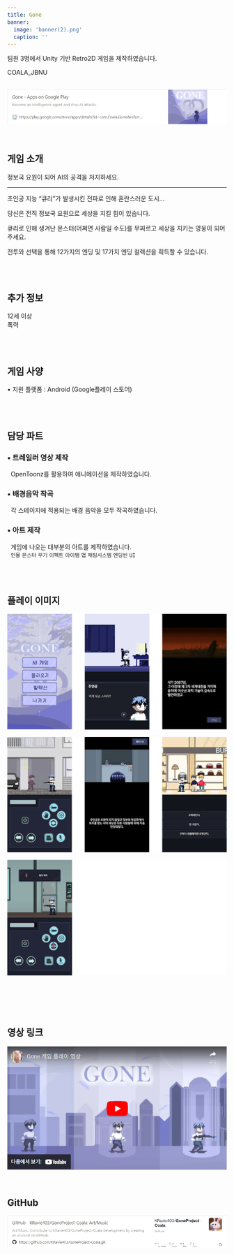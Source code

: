 ```yaml
---
title: Gone
banner:
  image: 'banner(2).png'
  caption: ''
---
```


팀원 3명에서 Unity 기반 Retro2D 게임을 제작하였습니다.

COALA_JBNU<br><br>

<!--more-->
<a href="https://github.com/KRavie403/DungeonsProject">
    <img src="featured(2).png" style="display: block; margin: 0 auto 0 0;">
</a>
<br><br>

## **게임 소개**

정보국 요원이 되어 AI의 공격을 저지하세요.

___________________________________________________

초인공 지능 “큐리”가 발생시킨 전파로 인해 혼란스러운 도시…  

당신은 전직 정보국 요원으로 세상을 지킬 힘이 있습니다.  

큐리로 인해 생겨난 몬스터(어쩌면 사람일 수도)를 무찌르고 세상을 지키는 영웅이 되어 주세요.  

전투와 선택을 통해 12가지의 엔딩 및 17가지 엔딩 컬렉션을 흭득할 수 있습니다.<br><br>
<br><br>  

## **추가 정보**  
12세 이상  
폭력<br><br>
<br><br>

## **게임 사양**  
 • 지원 플랫폼 : Android (Google플레이 스토어)<br><br>
<br><br>

## **담당 파트**

### • 트레일러 영상 제작
&nbsp;&nbsp;OpenToonz를 활용하여 애니메이션을 제작하였습니다.  

### • 배경음악 작곡
&nbsp;&nbsp;각 스테이지에 적용되는 배경 음악을 모두 작곡하였습니다.  

### • 아트 제작
&nbsp;&nbsp;게임에 나오는 대부분의 아트를 제작하였습니다.  
&nbsp;&nbsp;`인물` `몬스터` `무기`  `이펙트` `아이템` `맵` `채팅시스템` `엔딩씬` `UI`
<br><br>
<br><br>

## **플레이 이미지**

![이미지 로딩중](featured(3).png)

![이미지 로딩중](featured(4).png) 
  
![이미지 로딩중](featured(5).png)
  
<br><br>
<br><br>

## **영상 링크**
<a href="https://www.youtube.com/watch?v=bHRP2Lp6vPc">
    <img src="featured(6).png" alt="Gone 게임 플레이 영상" style="display: block; margin: 0 auto 0 0;">
</a>
<br><br>

## **GitHub**
<a href="https://github.com/KRavie403/GoneProject-Coala">
    <img src="featured(7).png" style="display: block; margin: 0 auto 0 0;">
</a>